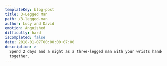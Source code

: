 ```yaml
---
templateKey: blog-post
title: 3-Legged Man
path: /3-legged-man
author: Lucy and David
emotion: Anguished
difficulty: hard
isCompleted: false
date: 2018-01-07T00:00:00+07:00
description: >-
  Spend 2 days and a night as a three-legged man with your wrists handcuffed
  together.
---
```


